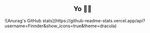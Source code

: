 <h2 align="center">Yo ✌🏻</h2>
![Anurag's GitHub stats](https://github-readme-stats.vercel.app/api?username=Finnder&show_icons=true&theme=dracula)





